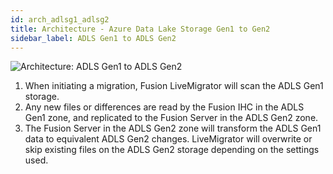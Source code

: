 ```yaml
---
id: arch_adlsg1_adlsg2
title: Architecture - Azure Data Lake Storage Gen1 to Gen2
sidebar_label: ADLS Gen1 to ADLS Gen2
---
```


![Architecture: ADLS Gen1 to ADLS Gen2](/wandisco-documentation/img/arch_adlsg1_adlsg2.jpg)

1. When initiating a migration, Fusion LiveMigrator will scan the ADLS Gen1 storage.
1. Any new files or differences are read by the Fusion IHC in the ADLS Gen1 zone, and replicated to the Fusion Server in the ADLS Gen2 zone.
1. The Fusion Server in the ADLS Gen2 zone will transform the ADLS Gen1 data to equivalent ADLS Gen2 changes. LiveMigrator will overwrite or skip existing files on the ADLS Gen2 storage depending on the settings used.
